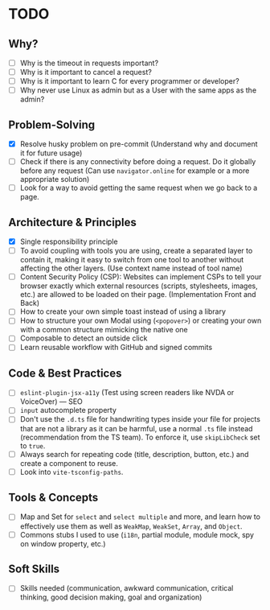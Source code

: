 # TODO

## Why?

- [ ] Why is the timeout in requests important?
- [ ] Why is it important to cancel a request?
- [ ] Why is it important to learn C for every programmer or developer?
- [ ] Why never use Linux as admin but as a User with the same apps as the admin?

## Problem-Solving

- [x] Resolve husky problem on pre-commit (Understand why and document it for future usage)
- [ ] Check if there is any connectivity before doing a request. Do it globally before any request (Can use `navigator.online` for example or a more appropriate solution)
- [ ] Look for a way to avoid getting the same request when we go back to a page.

## Architecture & Principles

- [x] Single responsibility principle
- [ ] To avoid coupling with tools you are using, create a separated layer to contain it, making it easy to switch from one tool to another without affecting the other layers. (Use context name instead of tool name)
- [ ] Content Security Policy (CSP): Websites can implement CSPs to tell your browser exactly which external resources (scripts, stylesheets, images, etc.) are allowed to be loaded on their page. (Implementation Front and Back)
- [ ] How to create your own simple toast instead of using a library
- [ ] How to structure your own Modal using (`<popover>`) or creating your own with a common structure mimicking the native one
- [ ] Composable to detect an outside click
- [ ] Learn reusable workflow with GitHub and signed commits

## Code & Best Practices

- [ ] `eslint-plugin-jsx-a11y` (Test using screen readers like NVDA or VoiceOver) — SEO
- [ ] `input` autocomplete property
- [ ] Don't use the `.d.ts` file for handwriting types inside your file for projects that are not a library as it can be harmful, use a normal `.ts` file instead (recommendation from the TS team). To enforce it, use `skipLibCheck` set to `true`.
- [ ] Always search for repeating code (title, description, button, etc.) and create a component to reuse.
- [ ] Look into `vite-tsconfig-paths`.

## Tools & Concepts

- [ ] Map and Set for `select` and `select multiple` and more, and learn how to effectively use them as well as `WeakMap`, `WeakSet`, `Array`, and `Object`.
- [ ] Commons stubs I used to use (`i18n`, partial module, module mock, spy on window property, etc.)

## Soft Skills

- [ ] Skills needed (communication, awkward communication, critical thinking, good decision making, goal and organization)
